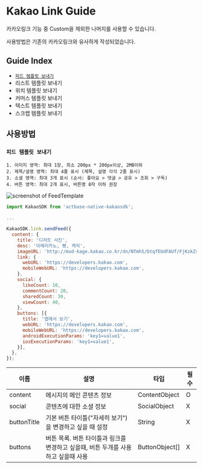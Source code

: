 
# Kakao Link Guide

카카오링크 기능 중 Custom을 제외한 나머지를 사용할 수 있습니다.

사용방법은 기존의 카카오링크와 유사하게 작성되었습니다.

## Guide Index
- [`피드 템플릿 보내기`](Link.md#피드템플릿보내기)
- 리스트 템플릿 보내기
- 위치 템플릿 보내기
- 커머스 템플릿 보내기
- 텍스트 템플릿 보내기
- 스크랩 템플릿 보내기


## 사용방법

### `피드 템플릿 보내기`

```
1. 이미지 영역: 최대 1장, 최소 200px * 200px이상, 2MB이하
2. 제목/설명 영역: 최대 4줄 표시 (제목, 설명 각각 2줄 표시)
3. 소셜 영역: 최대 3개 표시 (순서: 좋아요 > 댓글 > 공유 > 조회 > 구독)
4. 버튼 영역: 최대 2개 표시, 버튼명 8자 이하 권장
```

<img alt="screenshot of FeedTemplate" src="https://developers.kakao.com/assets/images/dashboard/default_feed_spec.png" />

```js
import KakaoSDK from 'actbase-native-kakaosdk';

...

KakaoSDK.link.sendFeed({
  content: {
    title: '디저트 사진',
    desc: '아메리카노, 빵, 케익',
    imageURL: 'http://mud-kage.kakao.co.kr/dn/NTmhS/btqfEUdFAUf/FjKzkZsnoeE4o19klTOVI1/openlink_640x640s.jpg',
    link: {
      webURL: 'https://developers.kakao.com',
      mobileWebURL: 'https://developers.kakao.com',
    },
    social: {
      likeCount: 10,
      commentCount: 20,
      sharedCount: 30,
      viewCount: 40,
    },
    buttons: [{
      title: '앱에서 보기',
      webURL: 'https://developers.kakao.com',
      mobileWebURL: 'https://developers.kakao.com',
      androidExecutionParams: 'key1=value1',
      iosExecutionParams: 'key1=value1',
    }],
  },
});
```
|이름|설명|타입|필수|
|---|-------|---|-------|
|content|메시지의 메인 콘텐츠 정보|ContentObject|O|
|social |콘텐츠에 대한 소셜 정보|SocialObject|X|
|buttonTitle |기본 버튼 타이틀("자세히 보기")을 변경하고 싶을 때 설정|String|X|
|buttons |버튼 목록. 버튼 타이틀과 링크를 변경하고 싶을때, 버튼 두개를 사용하고 싶을때 사용 |ButtonObject[]|X|

